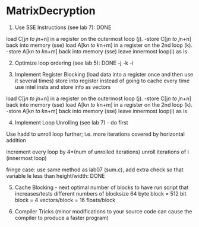 MatrixDecryption
================

1. Use SSE Instructions (see lab 7): DONE

load C[j*n to j*n+n] in a register on the outermost loop (j).
-store C[j*n to j*n+n] back into memory (sse)
load A[k*n to k*n+m] in a register on the 2nd loop (k).
-store A[k*n to k*n+m] back into memory (sse)
leave innermost loop(i) as is


2. Optimize loop ordering (see lab 5): DONE
-j
-k
-i

3. Implement Register Blocking (load data into a register once and then use it several times)
store into register instead of going to cache every time
use intel insts and store info as vectors

load C[j*n to j*n+n] in a register on the outermost loop (j).
-store C[j*n to j*n+n] back into memory (sse)
load A[k*n to k*n+m] in a register on the 2nd loop (k).
-store A[k*n to k*n+m] back into memory (sse)
leave innermost loop(i) as is

4. Implement Loop Unrolling (see lab 7) - do first

Use hadd to unroll loop further; i.e. more iterations covered by horizontal addition

increment every loop by 4*(num of unrolled iterations)
unroll iterations of i (innermost loop)

fringe case: use same method as lab07 (sum.c), add extra check so that variable le less than height/width: DONE

5. Cache Blocking - next
optimal number of blocks to have
run script that increases/tests different numbers of blocksize
64 byte block = 512 bit block = 4 vectors/block = 16 floats/block

6. Compiler Tricks (minor modifications to your source code can cause the compiler to produce a faster program)
